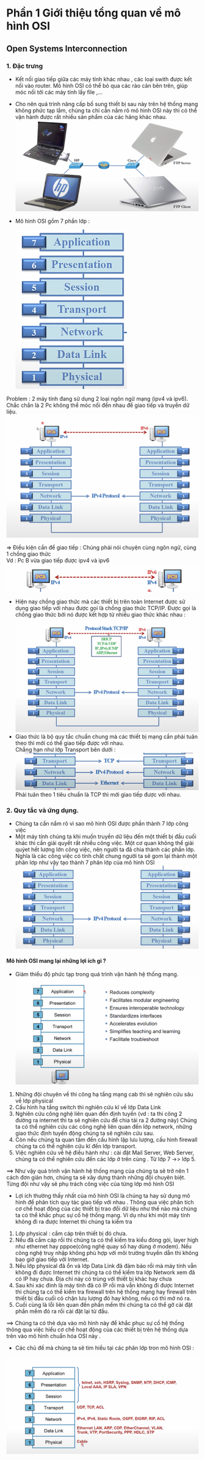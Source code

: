 # Phần 1  Giới thiệu tổng quan về mô hình OSI

## Open Systems Interconnection


### 1.  Đặc trưng
- Kết nối giao tiếp giữa các máy tính khác nhau , các loại swith được kết nối vào router. Mô hình OSI có thể bỏ qua các rào cản bên trên, giúp móc nối tới các máy tính lấy file ,...
- Cho nên quá trình nâng cấp bố sung thiết bị sau này trên hệ thống mạng không phức tạp lắm, chúng ta chỉ cần nắm rõ mô hình OSI này thì có thể vận hành được rất nhiều sản phẩm của các hãng khác nhau.
![Alt text](<../picture/Screenshot 2023-08-10 at 05.16.02.png>)
-  Mô hình OSI gồm 7 phần lớp : 


    ![Alt text](<../picture/Screenshot 2023-08-10 at 08.26.13.png>)


Problem : 2 máy tính đang sử dụng 2 loại ngôn ngữ mạng (ipv4 và ipv6). Chắc chắn là 2 Pc không thể móc nối đến nhau để giao tiếp và truyền dữ liệu.
![Alt text](<../picture/Screenshot 2023-08-10 at 08.22.37.png>)

=> Điều kiện cần để giao tiếp : Chúng phải nói chuyện cùng ngôn ngữ, cùng 1 chồng giao thức   
Vd : Pc B vừa giao tiếp được ipv4 và ipv6
![ ](<../picture/Screenshot 2023-08-10 at 08.29.19.png>)



-   Hiện nay chồng giao thức mà các thiết bị trên toàn Internet được sử dụng giao tiếp với nhau được gọi là chồng giao thức TCP/IP. Được gọi là chồng giao thức bởi nó được kết hợp từ nhiều giao thức khác nhau : 
![Alt text](<../picture/Screenshot 2023-08-10 at 08.34.14.png>)
-  Giao thức là bộ quy tắc chuẩn chung mà các thiết bị mạng cần phải tuân theo thì mới có thể giao tiếp được với nhau.  
Chẳng hạn như lớp Transport bên dưới : ![Alt text](<../picture/Screenshot 2023-08-10 at 08.39.18.png>)
Phải tuân theo 1 tiêu chuẩn là TCP thì mới giao tiếp được với nhau.
###  2.  Quy tắc và ứng dụng.
   -   Chúng ta cần nắm rõ vì sao mô hình OSI được phần thành 7 lớp công việc
   -   Một máy tính chúng ta khi muốn truyền dữ liệu đến một thiết bị đầu cuối khác thì cần giải quyết rất nhiều công việc. Một cơ quan không thể giải quýet hết lượng lớn công việc, nên người ta đã chia thành các phần lớp. Nghĩa là các công việc có tính chất chung người ta sẽ gom lại thành một phân lơp như vậy tạo thành 7 phân lớp của mô hình OSI ![Alt text](<../picture/Screenshot 2023-08-10 at 08.49.04.png>)
#### Mô hình OSI mang lại những lợi ích gì ?
-   Giảm thiểu độ phức tạp trong quá trình vận hành hệ thống mạng.
![Alt text](<../picture/Screenshot 2023-08-10 at 09.02.54.png>)
1.  Những đội chuyên về thi công hạ tầng mạng cab thì sẽ nghiên cứu sâu về lớp physical
2. Cấu hình hạ tầng switch thì nghiên cứu kĩ về lớp Data Link
3.  Nghiên cứu công nghệ liên quan đến định tuyến (vd : ta thi công 2 đường ra internet thì ta sẽ nghiên cứu để chia tải ra 2 đường này) Chúng ta có thể nghiên cứu các công nghệ liên quan đến lớp network, những giao thức định tuyến động chúng ta sẽ nghiên cứu sau.
4.  Còn nếu chúng ta quan tâm đến cấu hình lập lưu lượng, cấu hình firewall chúng ta có thể nghiên cứu kĩ đến lớp transport.
5. Việc nghiên cứu về hệ điều hành như : cài đặt Mail Server, Web Server, chúng ta có thể nghiên cứu đến các lớp ở trên cùng . Từ lớp 7 ->> lớp 5.

==> Như vậy quá trình vận hành hệ thống mạng của chúng ta sẽ trở nên 1 cách đơn giản hơn, chúng ta sẽ xây dựng thành những đội chuyên biệt. Từng đội như vậy sẽ phụ trách công việc của từng lớp mô hình OSI  

-   Lợi ích thường thấy nhất của mô hình OSI là chúng ta hay sử dụng mô hình để phân tích quy tác giao tiếp với nhau . Thông qua việc phân tích cơ chế hoạt động của các thiết bị trao đổi dữ liệu như thế nào mà chúng ta có thể khắc phục sự cố hệ thống mạng. Ví dụ như khi một máy tính không đi ra được Internet thì chúng ta kiểm tra
1.   Lớp physical : cắm cáp trên thiết bị đó chưa. 
2.  Nếu đã cắm cáp rồi thì chúng ta có thể kiểm tra kiểu đóng gói,
layer high như ethernet hay pppoe(công nghệ quay số hay dùng ở modem).  Nếu công nghệ truy nhập không phù hợp với môi trường truyền dẫn thì không bao giờ giao tiếp với Internet.
3. Nếu lớp physical đã ổn và lớp Data Link đã đảm bảo rồi mà máy tính vẫn không đi được Internet thì chúng ta có thể kiểm tra lớp Network xem đã có IP hay chưa. Địa chỉ này có trùng với thiết bị khác hay chưa 
4. Sau khi xác đinh là máy tính đã có IP rồi mà vẫn không đi được Internet thì chúng ta có thể kiểm tra firewall trên hệ thống mạng hay firewall trên thiết bị đầu cuối có chặn lưu lượng đó hay không, nếu có thì mở nó ra.
5. Cuối cùng là lỗi liên quan đến phần mềm thì chúng ta có thể gỡ cài đặt phần mềm đó ra rồi cài đặt lại từ đầu. 

==> Chúng ta có thẻ dựa vào mô hình này để khắc phục sự cố hệ thống thông qua việc hiểu cơ chế hoạt động của các thiết bị trên hệ thống dựa trên vào mô hình chuẩn hóa OSI này .

- Các chủ đề mà chúng ta sẽ tìm hiều tại các phân lớp tron mô hình OSI :   

![Alt text](<../picture/Screenshot 2023-08-10 at 09.20.16.png>)



